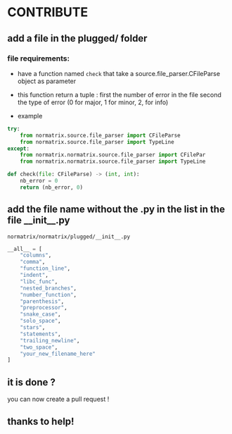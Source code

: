 # CONTRIBUTE

## add a file in the plugged/ folder

### file requirements:
- have a function named `check` that take a source.file\_parser.CFileParse object
as parameter

- this function return a tuple :
first the number of error in the file
second the type of error (0 for major, 1 for minor, 2, for info)

- example
```py
try:
    from normatrix.source.file_parser import CFileParse
    from normatrix.source.file_parser import TypeLine
except:
    from normatrix.normatrix.source.file_parser import CFilePar
    from normatrix.normatrix.source.file_parser import TypeLine

def check(file: CFileParse) -> (int, int):
    nb_error = 0
    return (nb_error, 0) 
```

## add the file name without the .py in the list in the file \_\_init\_\_.py
`normatrix/normatrix/plugged/__init__.py`
```py
__all__ = [
    "columns",
    "comma",
    "function_line",
    "indent",
    "libc_func",
    "nested_branches",
    "number_function",
    "parenthesis",
    "preprocessor",
    "snake_case",
    "solo_space",
    "stars",
    "statements",
    "trailing_newline",
    "two_space",
    "your_new_filename_here"
]
```

## it is done ?
you can now create a pull request !

## thanks to help!
